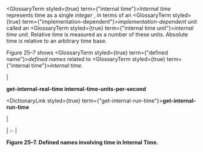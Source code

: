  



<GlossaryTerm styled={true} term={"internal time"}><i>Internal time</i></GlossaryTerm> represents time as a single *integer* , in terms of an <GlossaryTerm styled={true} term={"implementation-dependent"}><i>implementation-dependent</i></GlossaryTerm> unit called an <GlossaryTerm styled={true} term={"internal time unit"}><i>internal time unit</i></GlossaryTerm>. Relative time is measured as a number of these units. Absolute time is relative to an arbitrary time base. 



Figure 25–7 shows <GlossaryTerm styled={true} term={"defined name"}><i>defined names</i></GlossaryTerm> related to <GlossaryTerm styled={true} term={"internal time"}><i>internal time</i></GlossaryTerm>. 



|<p>**get-internal-real-time internal-time-units-per-second** </p><p><DictionaryLink styled={true} term={"get-internal-run-time"}><b>get-internal-run-time</b></DictionaryLink></p>|

| :- |





**Figure 25–7. Defined names involving time in Internal Time.** 



